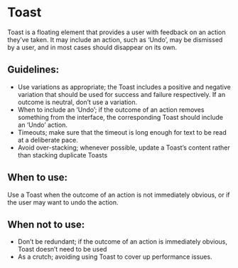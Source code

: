# Toast
Toast is a floating element that provides a user with feedback on an action they’ve taken. It may include an action, such as ‘Undo’, may be dismissed by a user, and in most cases should disappear on its own.

## Guidelines:
- Use variations as appropriate; the Toast includes a positive and negative variation that should be used for success and failure respectively. If an outcome is neutral, don’t use a variation.
- When to include an ‘Undo’; if the outcome of an action removes something from the interface, the corresponding Toast should include an ‘Undo’ action.
- Timeouts; make sure that the timeout is long enough for text to be read at a deliberate pace.
- Avoid over-stacking; whenever possible, update a Toast’s content rather than stacking duplicate Toasts

## When to use:
Use a Toast when the outcome of an action is not immediately obvious, or if the user may want to undo the action.

## When not to use:
- Don’t be redundant; if the outcome of an action is immediately obvious, Toast doesn’t need to be used
- As a crutch; avoiding using Toast to cover up performance issues.

